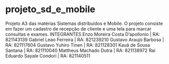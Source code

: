 # projeto_sd_e_mobile
Projeto A3 das matérias Sistemas distribuídos e Mobile. O projeto consiste em fazer um cadastro de recepção de cliente e uma tela para marcar consultas e exames.
	INTEGRANTES 
Enzo Moreira Costa D’apollonio | RA: 821143139
Gabriel Leao Ferreira | RA: 821239210
Gustavo Araujo Barbosa | RA: 821117604
Gustavo Yuhiro Tinen | RA: 821128301
Kauã de Sousa Santana | RA: 821110040
Mattheus Machado Dutra | RA: 821138972
Raí Eduardo Sayale Condori | RA: 821140511
